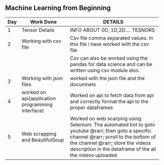 ## Machine Learning from Beginning ##

| Day | Work Done          | DETAILS |
|-----|--------------------|---------|
| 1   | Tensor Details     |INFO ABOUT 0D, 1D,2D.... TESNORS|
|2    | Working with csv file|Csv file comma separated values. In this file i have worked with the csv file |
|||Csv can also be worked using the pandas for data science and can be written using csv module also.|
|3|Working with json files|worked with the json file and the documnets|
|4|worked on api(application programming interface)|Worked on api to fetch data from api and correctly format the api to the proper dataframes|
|5|Web scrapping and BeautifulSoup|Worked on web scarping using Selenium. The automated bot to goto youtube @rarr; then goto a specific channel @rarr; scroll to the bottom of the channel @rarr; store the videos description in the dataframe of the all the videos uploaded|



